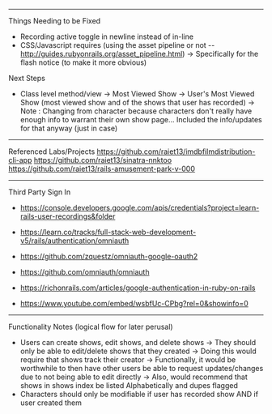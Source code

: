 - - - - - 

Things Needing to be Fixed
- Recording active toggle in newline instead of in-line
- CSS/Javascript requires (using the asset pipeline or not -- http://guides.rubyonrails.org/asset_pipeline.html)
    -> Specifically for the flash notice (to make it more obvious)

Next Steps
- Class level method/view
    -> Most Viewed Show
    -> User's Most Viewed Show (most viewed show and of the shows that user has recorded)
    -> Note : Changing from character because characters don't really have enough info to warrant their own show page... Included the info/updates for that anyway (just in case)

- - - - - 


Referenced Labs/Projects
https://github.com/raiet13/imdbfilmdistribution-cli-app
https://github.com/raiet13/sinatra-nnktoo
https://github.com/raiet13/rails-amusement-park-v-000

- - - - - 

Third Party Sign In
- https://console.developers.google.com/apis/credentials?project=learn-rails-user-recordings&folder

- https://learn.co/tracks/full-stack-web-development-v5/rails/authentication/omniauth
- https://github.com/zquestz/omniauth-google-oauth2
- https://github.com/omniauth/omniauth
- https://richonrails.com/articles/google-authentication-in-ruby-on-rails

- https://www.youtube.com/embed/wsbfUc-CPbg?rel=0&showinfo=0


- - - - - 

Functionality Notes (logical flow for later perusal)
- Users can create shows, edit shows, and delete shows
    -> They should only be able to edit/delete shows that they created
    -> Doing this would require that shows track their creator
    -> Functionally, it would be worthwhile to then have other users be able to request updates/changes due to not being able to edit directly
        -> Also, would recommend that shows in shows index be listed Alphabetically and dupes flagged
- Characters should only be modifiable if user has recorded show AND if user created them
